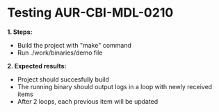 # Testing AUR-CBI-MDL-0210

**1. Steps:**

* Build the project with "make" command
* Run ./work/binaries/demo file

**2. Expected results:**

* Project should succesfully build
* The running binary should output logs in a loop with newly received items
* After 2 loops, each previous item will be updated
